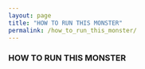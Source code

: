 ```yaml
---
layout: page
title: "HOW TO RUN THIS MONSTER"
permalink: /how_to_run_this_monster/
---
```


### HOW TO RUN THIS MONSTER
